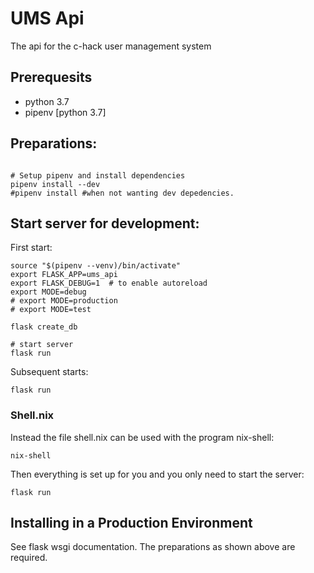 # UMS Api
The api for the c-hack user management system

## Prerequesits
- python 3.7
- pipenv [python 3.7]

## Preparations:
```shell

# Setup pipenv and install dependencies
pipenv install --dev
#pipenv install #when not wanting dev depedencies.
```

## Start server for development:

First start:
```shell
source "$(pipenv --venv)/bin/activate"
export FLASK_APP=ums_api
export FLASK_DEBUG=1  # to enable autoreload
export MODE=debug
# export MODE=production
# export MODE=test

flask create_db

# start server
flask run
```

Subsequent starts:
```shell
flask run
```

### Shell.nix

Instead the file shell.nix can be used with the program nix-shell:
```shell
nix-shell
```
Then everything is set up for you and you only need to start the server:
```shell
flask run
```

## Installing in a Production Environment
See flask wsgi documentation. The preparations as shown above are required.
